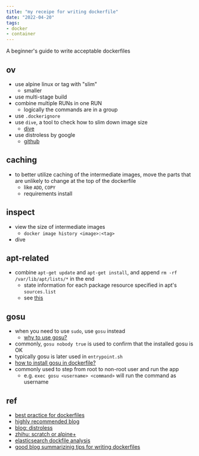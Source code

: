 ```yaml
---
title: "my receipe for writing dockerfile"
date: "2022-04-20"
tags:
- docker
- container
---
```


A beginner's guide to write acceptable dockerfiles
<!-- excerpt -->

## ov
- use alpine linux or tag with "slim"
  - smaller 
- use multi-stage build
- combine multiple RUNs in one RUN
  - logically the commands are in a group
- use `.dockerignore`
- use `dive`, a tool to check how to slim down image size
  - [dive](https://github.com/wagoodman/dive)
- use distroless by google
  - [github](https://github.com/GoogleContainerTools/distroless)

## caching
- to better utilize caching of the intermediate images, move the parts that are unlikely to change at the top of the dockerfile 
  - like `ADD`, `COPY`
  - requirements install

## inspect
- view the size of intermediate images
  - `docker image history <image>:<tag>`
- dive

## apt-related
- combine `apt-get update` and `apt-get install`, and append `rm -rf /var/lib/apt/lists/*` in the end
  - state information for each package resource specified in apt's `sources.list`
  - see [this](https://askubuntu.com/questions/179955/var-lib-apt-lists-is-huge)

## gosu
- when you need to use `sudo`, use `gosu` instead
  - [why to use gosu?](https://zhuanlan.zhihu.com/p/151915585)
- commonly, `gosu nobody true` is used to confirm that the installed gosu is OK
- typically gosu is later used in `entrypoint.sh`
- [how to install gosu in dockerfile?](https://github.com/tianon/gosu/blob/master/INSTALL.md)
- commonly used to step from root to non-root user and run the app
  - e.g. `exec gosu <username> <command>` will run the command as username

## ref
- [best practice for dockerfiles](https://docs.docker.com/develop/develop-images/dockerfile_best-practices/)
- [highly recommended blog](https://towardsdatascience.com/slimming-down-your-docker-images-275f0ca9337e)
- [blog: distroless](https://learnk8s.io/blog/smaller-docker-images)
- [zhihu: scratch or alpine+](https://zhuanlan.zhihu.com/p/115845957)
- [elasticsearch dockfile analysis](https://www.kancloud.cn/hanxt/elk/158426)
- [good blog summarizinig tips for writing dockerfiles](https://jkutner.github.io/2021/04/26/write-good-dockerfile.html)

